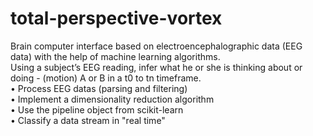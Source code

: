 # total-perspective-vortex
Brain computer interface based on electroencephalographic data (EEG data) with the help of machine learning algorithms.   
Using a subject’s EEG reading, infer what he or she is thinking about or doing - (motion) A or B in a t0 to tn timeframe.   
• Process EEG datas (parsing and filtering)   
• Implement a dimensionality reduction algorithm    
• Use the pipeline object from scikit-learn   
• Classify a data stream in "real time"    

